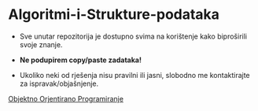 # Algoritmi-i-Strukture-podataka

- Sve unutar repozitorija je dostupno svima na korištenje kako biproširili svoje znanje.

-  **Ne podupirem copy/paste zadataka!**

-  Ukoliko neki od rješenja nisu pravilni ili jasni, slobodno me kontaktirajte za ispravak/objašnjenje.

[Objektno Orjentirano Programiranje](https://github.com/KarloHasnek/Objektno-Orjentirano-Programiranje)
